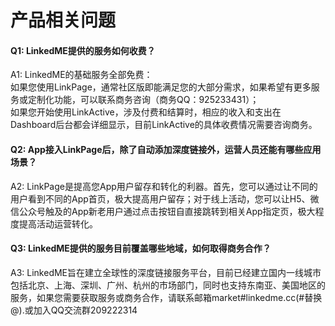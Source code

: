 # 产品相关问题
#### **Q1: LinkedME提供的服务如何收费？**  
A1:  LinkedME的基础服务全部免费：  
如果您使用LinkPage，通常社区版即能满足您的大部分需求，如果希望有更多服务或定制化功能，可以联系商务咨询（商务QQ：925233431）；  
如果您开始使用LinkActive，涉及付费和结算时，相应的收入和支出在Dashboard后台都会详细显示，目前LinkActive的具体收费情况需要咨询商务。

#### **Q2: App接入LinkPage后，除了自动添加深度链接外，运营人员还能有哪些应用场景？**  
A2:  LinkPage是提高您App用户留存和转化的利器。首先，您可以通过让不同的用户看到不同的App首页，极大提高用户留存；对于线上活动，您可以让H5、微信公众号触及的App新老用户通过点击按钮自直接跳转到相关App指定页，极大程度提高活动运营转化。

#### **Q3: LinkedME提供的服务目前覆盖哪些地域，如何取得商务合作？**  
A3:  LinkedME旨在建立全球性的深度链接服务平台，目前已经建立国内一线城市包括北京、上海、深圳、广州、杭州的市场部门，同时也支持东南亚、美国地区的服务，如果您需要获取服务或商务合作，请联系邮箱market#linkedme.cc(#替换@).或加入QQ交流群209222314